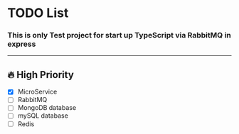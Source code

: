 # TODO List

### This is only Test project for start up TypeScript via RabbitMQ in express

----------

## 🔥 High Priority
- [X] MicroService
- [ ] RabbitMQ
- [ ] MongoDB database
- [ ] mySQL database
- [ ] Redis

[//]: # (## 🚀 Features)

[//]: # (- [ ] Implement push notifications)

[//]: # (- [ ] Add dark mode support)

[//]: # ()
[//]: # (## 🐞 Bugs)

[//]: # (- [ ] Fix incorrect total calculation in invoices)

[//]: # (- [ ] Resolve UI glitch in profile page)

[//]: # ()
[//]: # (## 🛠 Refactoring)

[//]: # (- [x] Migrate to TypeScript)

[//]: # (- [ ] Improve logging system)

[//]: # ()
[//]: # (## ⚡ Medium Priority)

[//]: # (- [ ] Optimize database queries for faster load times)

[//]: # (- [ ] Improve mobile responsiveness)

[//]: # ()
[//]: # (## 💡 Low Priority)

[//]: # (- [ ] Update documentation)

[//]: # (- [ ] Add unit tests for utility functions)

[//]: # ()
[//]: # (-------------------------)

[//]: # ()
[//]: # (- [ ] **Implement user authentication**)

[//]: # (    - Use JWT for session management)

[//]: # (    - Add OAuth support for Google login)

[//]: # (    - Ensure password hashing with bcrypt)

[//]: # ()
[//]: # (- [ ] **Fix API response bugs**)

[//]: # (    - Incorrect HTTP status codes in error responses)

[//]: # (    - Fix missing data in `/user/profile` endpoint)

[//]: # ()
[//]: # (- [x] **Refactor payment module** &#40;✅ Completed&#41;)

[//]: # (    - Improve error handling in transactions)

[//]: # (    - Optimize retry mechanism for failed payments)

[//]: # ()
[//]: # ()
[//]: # (--------------)

[//]: # ()
[//]: # (| Task | Status | Priority |)

[//]: # (|------|--------|----------|)

[//]: # (| Implement user authentication | ❌ Pending | 🔥 High |)

[//]: # (| Fix API response bugs | ❌ Pending | ⚡ Medium |)

[//]: # (| Optimize database queries | ❌ Pending | ⚡ Medium |)

[//]: # (| Refactor payment module | ✅ Done | 💡 Low |)
